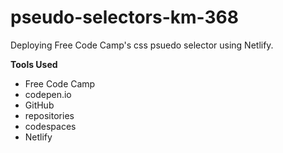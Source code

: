 # pseudo-selectors-km-368
Deploying Free Code Camp's css psuedo selector using Netlify.

**Tools Used**

* Free Code Camp
* codepen.io
* GitHub
* repositories
* codespaces
* Netlify